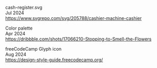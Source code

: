 cash-register.svg
<br>Jul 2024
<br><https://www.svgrepo.com/svg/205788/cashier-machine-cashier>

Color palette
<br>Apr 2024
<br><https://dribbble.com/shots/17066210-Stopping-to-Smell-the-Flowers>

freeCodeCamp Glyph icon
<br>Aug 2024
<br><https://design-style-guide.freecodecamp.org/>
